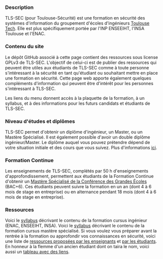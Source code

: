 ### Description
TLS-SEC (pour Toulouse-Sécurité) est une formation en sécurité des systèmes d'information du groupement d'écoles d'ingénieurs [Toulouse Tech](http://www.univ-toulouse.fr/formation/toulouse-tech). Elle est plus spécifiquement portée par l'INP ENSEEIHT, l'INSA Toulouse et l'ENAC.

### Contenu du site

Le dépôt GitHub associé à cette page contient des ressources sous license GPLv3 de TLS-SEC. L'objectif de celui-ci est de publier des ressources qui peuvent être utiles aux étudiants de TLS-SEC comme à toute personne s'intéressant à la sécurité en tant qu'étudiant ou souhaitant mettre en place une formation en sécurité. Cette page web apporte également quelques compléments d'information qui peuvent être d'intérêt pour les personnes s'intéressant à TLS-SEC.

Les liens du menu donnent accès à la plaquette de la formation, à un syllabus, et à des informations pour les futurs candidats et étudiants de TLS-SEC.

### Niveau d'études et diplômes

TLS-SEC permet d'obtenir un diplôme d'ingénieur, un Master, ou un Mastère Spécialisé. Il est également possible d'avoir un double diplôme ingénieur/Master. Le diplôme auquel vous pouvez prétendre dépend de votre situation initiale et des cours que vous suivez. Plus d'informations [ici](candidats.md).

### Formation Continue
Les enseignements de TLS-SEC, complétés par 50 h d'enseignements d'approfondissement, permettent aux étudiants de la Formation Continue d'obtenir un [Mastère Spécialisé de la Conférence des Grandes Écoles](https://www.cge.asso.fr/presentation-de-la-formation-labellisee-ms/) (BAC+6). Ces étudiants peuvent suivre la formation en un an (dont 4 à 6 mois de stage en entreprise) ou en alternance pendant 18 mois (dont 4 à 6 mois de stage en entreprise).

### Ressources

Voici le [syllabus](https://github.com/TLS-SEC/tls-sec.github.io/blob/master/documents/Syllabus_TLS_SEC_V1.pdf) décrivant le contenu de la formation cursus ingénieur (ENAC, ENSEEIHT, INSA).
Voici le [syllabus](https://github.com/TLS-SEC/tls-sec.github.io/blob/master/documents/Syllabus_Ms_securite_Informatique_V1.pdf) décrivant le contenu de la formation cursus mastère spécialisé.
Si vous voulez vous préparer avant la rentrée à la formation ou approfondir vos connaissances en sécurité, voici une liste de [ressources proposées par les enseignants](lectures_recommandees.md) et [par les étudiants](documents/Ressources-TLS-SEC.pdf). En honneur à la flemme d'un ancien étudiant dont on taira le nom, voici aussi un [tableau avec des liens](liens.md).
